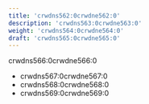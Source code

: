 ```yaml
---
title: 'crwdns562:0crwdne562:0'
description: 'crwdns563:0crwdne563:0'
weight: 'crwdns564:0crwdne564:0'
draft: 'crwdns565:0crwdne565:0'
---
```

crwdns566:0crwdne566:0

- crwdns567:0crwdne567:0
- crwdns568:0crwdne568:0
- crwdns569:0crwdne569:0